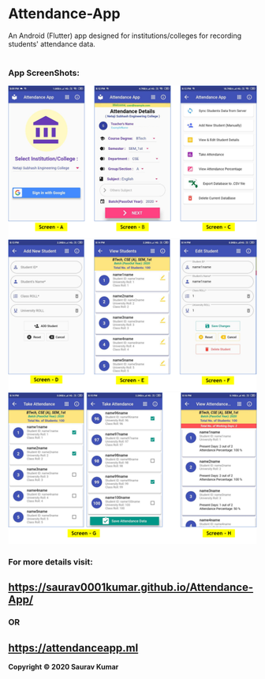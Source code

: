 # Attendance-App   
An Android (Flutter) app designed for institutions/colleges for recording students' attendance data.  
<br>
### App ScreenShots:
![app-ScreenShot-1](https://github.com/saurav0001kumar/Attendance-App/blob/master/screenshot-1.png)  
![app-Screenshot-2](https://github.com/saurav0001kumar/Attendance-App/blob/master/screenshot-2.png)  
![app-ScreenShot-3](https://github.com/saurav0001kumar/Attendance-App/blob/master/screenshot-3.png)  

### For more details visit:    
## https://saurav0001kumar.github.io/Attendance-App/     
### OR     
## https://attendanceapp.ml     

<b> Copyright © 2020 Saurav Kumar </b>
